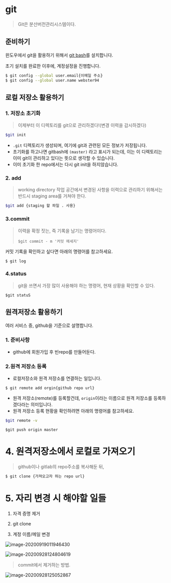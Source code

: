# git

> Git은 분산버전관리시스템이다.

## 준비하기

윈도우에서 git을 활용하기 위해서 [git bash](https://git-scm.com/downloads)를 설치합니다.

초기 설치를 완료한 이후에, 계정설정을 진행합니다.

```sh
$ git config --global user.email{이메일 주소}
$ git config --global user.name webster94
```

## 로컬 저장소 활용하기

### 1. 저장소 초기화

> 이제부터 이 디렉토리를 git으로 관리하겠다!(변경 이력을 감시하겠다)

```sh
$git init
```

- `.git` 디렉토리가 생성되며, 여기에 git과 관련된 모든 정보가 저장됩니다.
- 초기화를 하고나면 gitbash에 `(master)` 라고 표시가 되는데, 이는 이 디렉토리는 이미 git이 관리하고 있다는 뜻으로 생각할 수 있습니다.
- 이미 초기화 한 repo에서는 다시 git init을 하지않습니다.

### 2. add

> working directory 작업 공간에서 변경된 사항을 이력으로 관리하기 위해서는 반드시 staging area를 거쳐야 한다.



```sh
$git add {staging 할 파일 . 사용}
```

### 3.commit

> 이력을 확정 짓는, 즉 기록을 남기는 명령어이다.
>
> ```sk
> $git commit - m '커밋 메세지'
> ```

커밋 기록을 확인하고 싶다면 아래의 명령어를 참고하세요.

```sk
$ git log
```

### 4.status

> git을 쓰면서 가장 많이 사용해야 하는 명령어, 현재 상황을 확인할 수 있다.



```sk
$git statuS
```

## 원격저장소 활용하기

여러 서비스 중, github을 기준으로 설명합니다.

### 1. 준비사항

- github에 회원가입 후 빈repo를 만들어둔다.

### 2.원격 저장소 등록

- 로컬저장소와 원격 저장소를 연결하는 일입니다.

```sk
$ git remote add orgin{github repo url}
```

- 원격 저장소(remote)를 등록할건데, `origin`이라는 이름으로 원격 저장소를 등록하겠다라는 의미입니다.
- 원격 저장소 등록 현황을 확인하려면 아래의 명령어를 참고하세요.

```sh
$git remote -v
```



```git
$git push origin master
```





# 4. 원격저장소에서 로컬로 가져오기

> github이나  gitlab의  repo주소를 복사해둔 뒤,

```sh
$ git clone {가져오고자 하는 repo url}
```



# 5. 자리 변경 시 해야할 일들



1.  자격 증명 제거

2. git clone

3. 계정 이름/메일 변경

    

> 

![image-20200919011946430](C:\Users\Minho\AppData\Roaming\Typora\typora-user-images\image-20200919011946430.png)

![image-20200928124804619](C:\Users\Minho\AppData\Roaming\Typora\typora-user-images\image-20200928124804619.png)

>  commit에서 제거하는 방법.

![image-20200928125052867](C:\Users\Minho\AppData\Roaming\Typora\typora-user-images\image-20200928125052867.png)